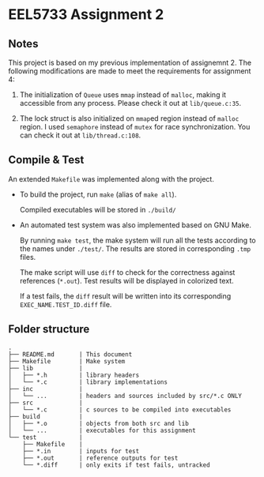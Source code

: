 # EEL5733 Assignment 2

## Notes

This project is based on my previous implementation of assignemnt 2.
The following modifications are made to meet the requirements for assignment 4:

1.	The initialization of `Queue` uses `mmap` instead of `malloc`, making it
	accessible from any process. Please check it out at `lib/queue.c:35`.

2.	The lock struct is also initialized on `mmap`ed region instead of `malloc`
	region. I used `semaphore` instead of `mutex` for race synchronization. You
	can check it out at `lib/thread.c:108`.

## Compile & Test

An extended `Makefile` was implemented along with the project.

+ To build the project, run `make` (alias of `make all`).

	Compiled executables will be stored in `./build/`

+ An automated test system was also implemented based on GNU Make.

	By running `make test`, the make system will run all the tests according to
	the names under `./test/`. The results are stored in corresponding `.tmp`
	files.

	The make script will use `diff` to check for the correctness against
	references (`*.out`). Test results will be displayed in colorized text.

	If a test fails, the `diff` result will be written into its corresponding
	`EXEC_NAME.TEST_ID.diff` file.

## Folder structure

```
.
├── README.md		| This document
├── Makefile		| Make system
├── lib				|
│   ├── *.h			| library headers
│   └── *.c			| library implementations
├── inc				|
│   └── ... 		| headers and sources included by src/*.c ONLY
├── src				|
│   └── *.c			| c sources to be compiled into executables
├── build			|
│   ├── *.o			| objects from both src and lib
│   └── ... 		| executables for this assignment
└── test			|
    ├── Makefile	|
    ├── *.in		| inputs for test
    ├── *.out		| reference outputs for test
    └── *.diff		| only exits if test fails, untracked
```
